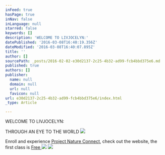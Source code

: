 ```yaml
---
inFeed: true
hasPage: true
inNav: false
inLanguage: null
starred: false
keywords: []
description: 'WELCOME TO LIVJOCELYN:'
datePublished: '2016-03-08T16:40:19.356Z'
dateModified: '2016-03-08T16:40:07.895Z'
title: ''
author: []
sourcePath: _posts/2016-02-02-e30d2137-2c25-4b32-ad99-fcb4bbd375e6.md
published: true
authors: []
publisher:
  name: null
  domain: null
  url: null
  favicon: null
url: e30d2137-2c25-4b32-ad99-fcb4bbd375e6/index.html
_type: Article

---
```

WELCOME TO LIVJOCELYN:

THROUGH AN EYE TO THE WORLD
![](https://s3-us-west-2.amazonaws.com/the-grid-img/p/92e27150084e598fa4f7c9c3d437e6d0cfa8baba.jpg)

Enroll and experience [Project Nature Connect][0], check out the website, the first class is [Free ][0]
![](https://the-grid-user-content.s3-us-west-2.amazonaws.com/a64a534e-453d-4b61-b8fb-a37fc7a7e639.jpg)
![](https://the-grid-user-content.s3-us-west-2.amazonaws.com/e8898423-e8e5-4de6-b440-8749389bca8f.jpg)

[0]: http://projectnatureconnect.org/eco_800nhp/